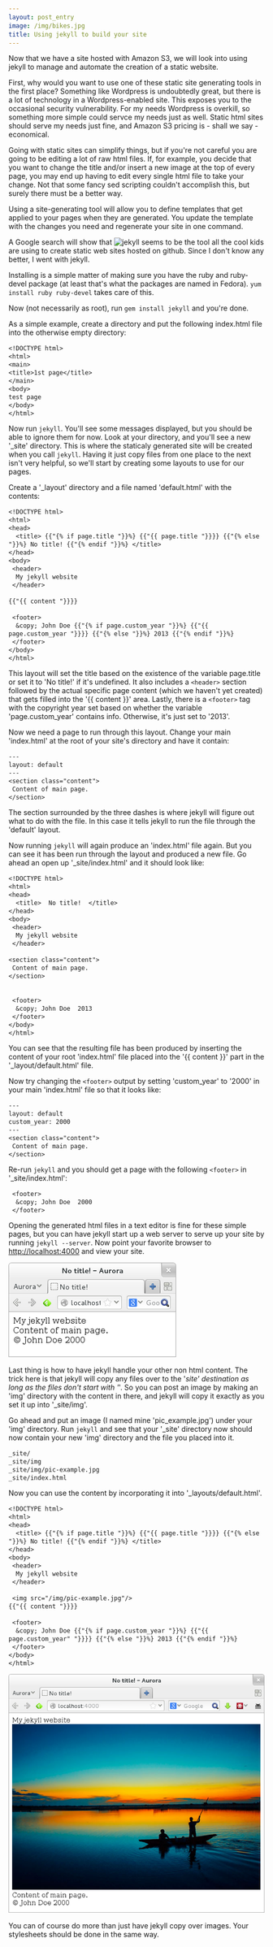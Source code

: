 ```yaml
---
layout: post_entry
image: /img/bikes.jpg
title: Using jekyll to build your site
---
```


Now that we have a site hosted with Amazon S3, we will look into using jekyll to manage and automate the creation of a static website.
<!--more-->

First, why would you want to use one of these static site generating tools in the first place? Something like Wordpress is undoubtedly great, but there is a lot of technology in a Wordpress-enabled site.  This exposes you to the occasional security vulnerability. For my needs Wordpress is overkill, so something more simple could servce my needs just as well. Static html sites should serve my needs just fine, and Amazon S3 pricing is - shall we say - economical.

Going with static sites can simplify things, but if you're not careful you are going to be editing a lot of raw html files. If, for example, you decide that you want to change the title and/or insert a new image at the top of every page, you may end up having to edit every single html file to take your change. Not that some fancy sed scripting couldn't accomplish this, but surely there must be a better way.

Using a site-generating tool will allow you to define templates that get applied to your pages when they are generated. You update the template with the changes you need and regenerate your site in one command.

A Google search will show that ![jekyll](http://jekyllrb.com/) seems to be the tool all the cool kids are using to create static web sites hosted on github. Since I don't know any better, I went with jekyll.

Installing is a simple matter of making sure you have the ruby and ruby-devel package (at least that's what the packages are named in Fedora). `yum install ruby ruby-devel` takes care of this.

Now (not necessarily as root), run `gem install jekyll` and you're done.

As a simple example, create a directory and put the following index.html file into the otherwise empty directory:

    <!DOCTYPE html>
    <html>
    <main>
    <title>1st page</title>
    </main>
    <body>
    test page
    </body>
    </html>

Now run `jekyll`. You'll see some messages displayed, but you should be able to ignore them for now. Look at your directory, and you'll see a new '_site' directory. This is where the staticaly generated site will be created when you call `jekyll`. Having it just copy files from one place to the next isn't very helpful, so we'll start by creating some layouts to use for our pages.

Create a '_layout' directory and a file named 'default.html' with the contents:

    <!DOCTYPE html>
    <html>
    <head>
      <title> {{"{% if page.title "}}%} {{"{{ page.title "}}}} {{"{% else "}}%} No title! {{"{% endif "}}%} </title>
    </head>
    <body>
     <header>
      My jekyll website
     </header>

    {{"{{ content "}}}}

     <footer>
      &copy; John Doe {{"{% if page.custom_year "}}%} {{"{{ page.custom_year "}}}} {{"{% else "}}%} 2013 {{"{% endif "}}%}
     </footer>
    </body>
    </html>

This layout will set the title based on the existence of the variable page.title or set it to 'No title!' if it's undefined. It also includes a `<header>` section followed by the actual specific page content (which we haven't yet created) that gets filled into the '{{ content }}' area. Lastly, there is a `<footer>` tag with the copyright year set based on whether the variable 'page.custom_year' contains info. Otherwise, it's just set to '2013'.

Now we need a page to run through this layout. Change your main 'index.html' at the root of your site's directory and have it contain:

    ---
    layout: default
    ---
    <section class="content">
     Content of main page.
    </section>

The section surrounded by the three dashes is where jekyll will figure out what to do with the file. In this case it tells jekyll to run the file through the 'default' layout.

Now running `jekyll` will again produce an 'index.html' file again. But you can see it has been run through the layout and produced a new file. Go ahead an open up '_site/index.html' and it should look like:

    <!DOCTYPE html>
    <html>
    <head>
      <title>  No title!  </title>
    </head>
    <body>
     <header>
      My jekyll website
     </header>

    <section class="content">
     Content of main page.
    </section>


     <footer>
      &copy; John Doe  2013
     </footer>
    </body>
    </html>

You can see that the resulting file has been produced by inserting the content of your root 'index.html' file placed into the '\{\{ content \}\}' part in the '_layout/default.html' file.

Now try changing the `<footer>` output by setting 'custom_year' to '2000' in your main 'index.html' file so that it looks like:

    ---
    layout: default
    custom_year: 2000
    ---
    <section class="content">
     Content of main page.
    </section>

Re-run `jekyll` and you should get a page with the following `<footer>` in '_site/index.html':

     <footer>
      &copy; John Doe  2000
     </footer>

Opening the generated html files in a text editor is fine for these simple pages, but you can have jekyll start up a web server to serve up your site by running `jekyll --server`. Now point your favorite browser to <http://localhost:4000> and view your site.

![Your 1st website](/img/2013-04-29-jekyll-site1.png)

Last thing is how to have jekyll handle your other non html content. The trick here is that jekyll will copy any files over to the '_site' destination as long as the files don't start with '_'. So you can post an image by making an 'img' directory with the content in there, and jekyll will copy it exactly as you set it up into '_site/img'.

Go ahead and put an image (I named mine 'pic_example.jpg') under your 'img' directory. Run `jekyll` and see that your '_site' directory now should now contain your new 'img' directory and the file you placed into it.

    _site/
    _site/img
    _site/img/pic-example.jpg
    _site/index.html

Now you can use the content by incorporating it into '_layouts/default.html'.

    <!DOCTYPE html>
    <html>
    <head>
      <title> {{"{% if page.title "}}%} {{"{{ page.title "}}}} {{"{% else "}}%} No title! {{"{% endif "}}%} </title>
    </head>
    <body>
     <header>
      My jekyll website
     </header>

     <img src="/img/pic-example.jpg"/>
    {{"{{ content "}}}}

     <footer>
      &copy; John Doe {{"{% if page.custom_year "}}%} {{"{{ page.custom_year" "}}}} {{"{% else "}}%} 2013 {{"{% endif "}}%}
     </footer>
    </body>
    </html>

![site with picture](/img/2013-04-29-pic-example.png)

You can of course do more than just have jekyll copy over images. Your stylesheets should be done in the same way.
